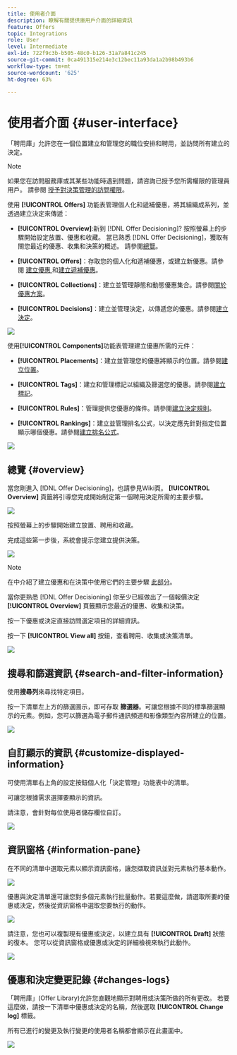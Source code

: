 ```yaml
---
title: 使用者介面
description: 瞭解有關提供庫用戶介面的詳細資訊
feature: Offers
topic: Integrations
role: User
level: Intermediate
exl-id: 722f9c3b-b505-48c0-b126-31a7a841c245
source-git-commit: 0ca491315e214e3c12bec11a93da1a2b98b493b6
workflow-type: tm+mt
source-wordcount: '625'
ht-degree: 63%

---
```


# 使用者介面 {#user-interface}

「聘用庫」允許您在一個位置建立和管理您的職位安排和聘用，並訪問所有建立的決定。

>[!NOTE]
>
>如果您在訪問服務庫或其某些功能時遇到問題，請咨詢已授予您所需權限的管理員用戶。 請參閱 [授予對決策管理的訪問權限](starting-offer-decisioning.md#granting-acess-to-decision-management)。

使用 **[!UICONTROL Offers]** 功能表管理個人化和遞補優惠，將其組織成系列，並透過建立決定來傳遞：

* **[!UICONTROL Overview]**:新到 [!DNL Offer Decisioning]? 按照螢幕上的步驟開始設定放置、優惠和收藏。 當已熟悉 [!DNL Offer Decisioning]，獲取有關您最近的優惠、收集和決策的概述。 請參閱[總覽](#overview)。

* **[!UICONTROL Offers]**：存取您的個人化和遞補優惠，或建立新優惠。請參閱 [建立優惠 ](../offer-library/creating-personalized-offers.md)和[建立遞補優惠](../offer-library/creating-fallback-offers.md)。

* **[!UICONTROL Collections]**：建立並管理靜態和動態優惠集合。請參閱[關於優惠方案](../offer-library/creating-collections.md)。

* **[!UICONTROL Decisions]**：建立並管理決定，以傳遞您的優惠。請參閱[建立決定](../offer-activities/create-offer-activities.md)。

![](../assets/offers_menu.png)

使用&#x200B;**[!UICONTROL Components]**&#x200B;功能表管理建立優惠所需的元件：

* **[!UICONTROL Placements]**：建立並管理您的優惠將顯示的位置。請參閱[建立位置](../offer-library/creating-placements.md)。

* **[!UICONTROL Tags]**：建立和管理標記以組織及篩選您的優惠。請參閱[建立標記](../offer-library/creating-tags.md)。

* **[!UICONTROL Rules]**：管理提供您優惠的條件。請參閱[建立決定規則](../offer-library/creating-decision-rules.md)。

* **[!UICONTROL Rankings]**：建立並管理排名公式，以決定應先針對指定位置顯示哪個優惠。請參閱[建立排名公式](../ranking/create-ranking-formulas.md)。

![](../assets/offer_activities.png)

## 總覽 {#overview}

當您剛進入 [!DNL Offer Decisioning]，也請參見Wiki頁。 **[!UICONTROL Overview]** 頁籤將引導您完成開始制定第一個聘用決定所需的主要步驟。

![](../assets/overview_onboarding.png)

按照螢幕上的步驟開始建立放置、聘用和收藏。

完成這些第一步後，系統會提示您建立提供決策。

![](../assets/overview_collection-created.png)

>[!NOTE]
>
>在中介紹了建立優惠和在決策中使用它們的主要步驟 [此部分](../offer-library/key-steps.md)。

當你更熟悉 [!DNL Offer Decisioning] 你至少已經做出了一個報價決定 **[!UICONTROL Overview]** 頁籤顯示您最近的優惠、收集和決策。

按一下優惠或決定直接訪問選定項目的詳細資訊。

按一下 **[!UICONTROL View all]** 按鈕，查看聘用、收集或決策清單。

![](../assets/overview_view-all.png)

## 搜尋和篩選資訊 {#search-and-filter-information}

使用&#x200B;**搜尋列**&#x200B;來尋找特定項目。

按一下清單左上方的篩選圖示，即可存取 **篩選器**。可讓您根據不同的標準篩選顯示的元素。例如，您可以篩選為電子郵件通訊頻道和影像類型內容所建立的位置。

![](../assets/filters.png)

## 自訂顯示的資訊 {#customize-displayed-information}

可使用清單右上角的設定按鈕個人化「決定管理」功能表中的清單。

可讓您根據需求選擇要顯示的資訊。

請注意，會針對每位使用者儲存欄位自訂。

![](../assets/columns.png)

## 資訊窗格 {#information-pane}

在不同的清單中選取元素以顯示資訊窗格，讓您擷取資訊並對元素執行基本動作。

![](../assets/information-pane.png)

優惠與決定清單還可讓您對多個元素執行批量動作。若要這麼做，請選取所要的優惠或決定，然後從資訊窗格中選取您要執行的動作。

![](../assets/bulk-actions.png)

請注意，您也可以複製現有優惠或決定，以建立具有 **[!UICONTROL Draft]** 狀態的復本。 您可以從資訊窗格或優惠或決定的詳細檢視來執行此動作。

![](../assets/duplicate-offer.png)

## 優惠和決定變更記錄 {#changes-logs}

「聘用庫」(Offer Library)允許您直觀地顯示對聘用或決策所做的所有更改。 若要這麼做，請按一下清單中優惠或決定的名稱，然後選取 **[!UICONTROL Change log]** 標籤。

所有已進行的變更及執行變更的使用者名稱都會顯示在此畫面中。

![](../assets/change-logs.png)
